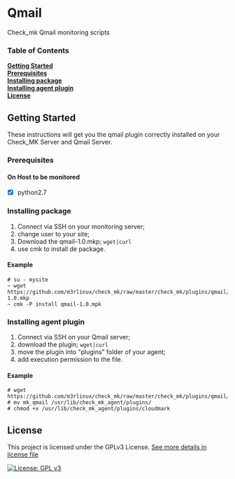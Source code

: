 # Qmail

Check_mk Qmail monitoring scripts


### Table of Contents
**[Getting Started](#getting-started)**<br>
**[Prerequisites](#prerequisites)**<br>
**[Installing package](#installing-package)**<br>
**[Installing agent plugin](#installing-agent-plugin)**<br>
**[License](#license)**<br>


## Getting Started

These instructions will get you the qmail plugin correctly installed on your Check_MK Server and Qmail Server.

### Prerequisites

#### On Host to be monitored
- [x] python2.7

### Installing package

1. Connect via SSH on your monitoring server;
1. change user to your site;
1. Download the qmail-1.0.mkp; `wget|curl`
1. use cmk to install de package.


#### Example
```
# su - mysite
~ wget https://github.com/m3rlinux/check_mk/raw/master/check_mk/plugins/qmail/qmail-1.0.mkp
~ cmk -P install qmail-1.0.mpk
```


### Installing agent plugin

1. Connect via SSH on your Qmail server;
1. download the plugin; `wget|curl`
1. move the plugin into "plugins" folder of your agent;
1. add execution permission to the file.

#### Example

```
# wget https://github.com/m3rlinux/check_mk/raw/master/check_mk/plugins/qmail/plugins/mk_qmail
# mv mk_qmail /usr/lib/check_mk_agent/plugins/
# chmod +x /usr/lib/check_mk_agent/plugins/cloudmark
```

## License

This project is licensed under the GPLv3 License. [See more details in license file](../../../LICENSE)

[![License: GPL v3](https://img.shields.io/badge/License-GPLv3-blue.svg)](https://www.gnu.org/licenses/gpl-3.0)
